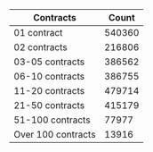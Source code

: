 | Contracts          | Count   |
|--------------------|---------|
| 01 contract | 540360 |
| 02 contracts | 216806 |
| 03-05 contracts | 386562 |
| 06-10 contracts | 386755 |
| 11-20 contracts | 479714 |
| 21-50 contracts | 415179 |
| 51-100 contracts | 77977 |
| Over 100 contracts | 13916 |
